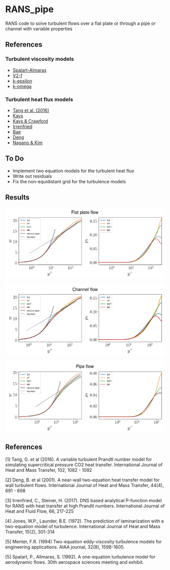 # RANS_pipe
RANS code to solve turbulent flows over a flat plate or through a pipe or channel with variable properties

## References 
### Turbulent viscosity models
* [Spalart-Almaras](https://arc.aiaa.org/doi/pdf/10.2514/6.1992-439)
* [V2-f]()
* [k-epsilon](https://www.sciencedirect.com/science/article/pii/0017931072900762)
* [k-omega](https://arc.aiaa.org/doi/abs/10.2514/3.12149)

### Turbulent heat flux models
* [Tang et al. (2016)](https://www.sciencedirect.com/science/article/pii/S0017931016300734#b0205) 
* [Kays](https://www.sciencedirect.com/science/article/pii/S0017931016300734#b0205) 
* [Kays & Crawford](https://www.sciencedirect.com/science/article/pii/S0017931016300734#b0205)
* [Irrenfried](https://www.sciencedirect.com/science/article/pii/S0142727X17304083?via%3Dihub)
* [Bae](https://www.infona.pl/resource/bwmeta1.element.elsevier-e6af3d8b-9871-32d3-a9f6-4972a82f5f76)
* [Deng](https://www.sciencedirect.com/science/article/abs/pii/S0017931000001319)
* [Nagano & Kim](https://asmedigitalcollection.asme.org/heattransfer/article-abstract/110/3/583/382763/A-Two-Equation-Model-for-Heat-Transport-in-Wall?redirectedFrom=fulltext)
## To Do
* Implement two equation models for the turbulent heat flux
* Write out residuals
* Fix the non-equidistant grid for the turbulence models


## Results
<img src="https://github.com/Fluid-Dynamics-Of-Energy-Systems-Team/RANS_pipe/raw/clean/notebooks/bl.png"
     style="float: center; margin-right: 10px;" />
     
<img src="https://github.com/Fluid-Dynamics-Of-Energy-Systems-Team/RANS_pipe/raw/clean/notebooks/channel.png"
     style="float: center; margin-right: 10px;" />
     
<img src="https://github.com/Fluid-Dynamics-Of-Energy-Systems-Team/RANS_pipe/raw/clean/notebooks/pipe.png"
     style="float: center; margin-right: 10px;" />

## References
<a id="1">[1]</a> 
Tang, G. et al (2016).
A variable turbulent Prandtl number model for simulating supercritical pressure CO2 heat transfer.
International Journal of Heat and Mass Transfer, 102, 1082 - 1092

<a id="2">[2]</a> 
Deng, B. et al (2001).
A near-wall two-equation heat transfer model for wall turbulent flows.
International Journal of Heat and Mass Transfer, 44(4), 691 - 698

<a id="3">[3]</a> 
Irrenfried, C., Steiner, H. (2017).
DNS based analytical P-function model for RANS with heat transfer at high Prandtl numbers.
International Journal of Heat and Fluid Flow, 66, 217-225

<a id="4">[4]</a> 
Jones, W.P., Launder, B.E. (1972).
The prediction of laminarization with a two-equation model of turbulence.
International Journal of Heat and Mass Transfer, 15(2), 301-314

<a id="5">[5]</a> 
Menter, F.R. (1994) 
Two-equation eddy-viscosity turbulence models for engineering applications. 
AIAA journal, 32(8), 1598-1605.

<a id="5">[5]</a> 
Spalart, P., Allmaras, S. (1992).
A one-equation turbulence model for aerodynamic flows.
30th aerospace sciences meeting and exhibit. 
